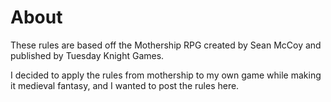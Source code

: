 # About

These rules are based off the Mothership RPG created by Sean McCoy and published by Tuesday Knight Games.

I decided to apply the rules from mothership to my own game while making it medieval fantasy, and I wanted to post the rules here.